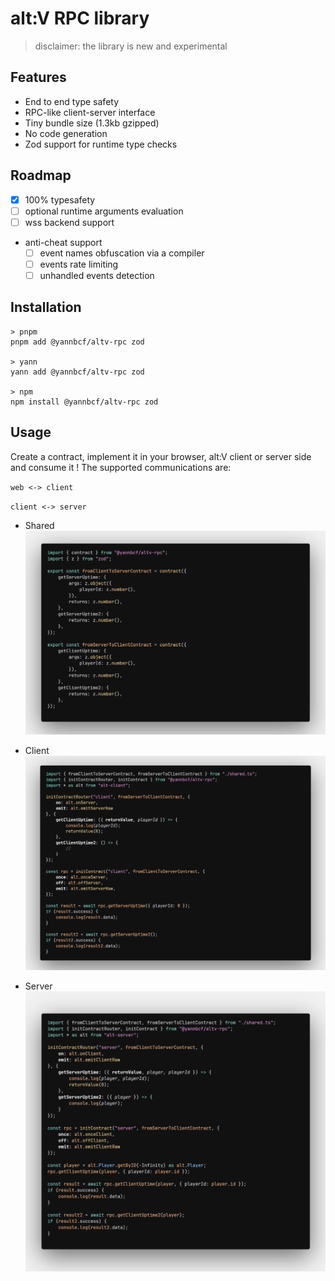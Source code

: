 # alt:V RPC library

> disclaimer: the library is new and experimental

## Features

- End to end type safety
- RPC-like client-server interface
- Tiny bundle size (1.3kb gzipped)
- No code generation
- Zod support for runtime type checks

## Roadmap

- [X] 100% typesafety
- [ ] optional runtime arguments evaluation
- [ ] wss backend support
- anti-cheat support
    - [ ] event names obfuscation via a compiler
    - [ ] events rate limiting
    - [ ] unhandled events detection

## Installation

```
> pnpm
pnpm add @yannbcf/altv-rpc zod

> yann
yann add @yannbcf/altv-rpc zod

> npm
npm install @yannbcf/altv-rpc zod
```

## Usage

Create a contract, implement it in your browser, alt:V client or server side and consume it !
The supported communications are:

``web <-> client``

``client <-> server``


- Shared
![shared](./public/rpc-shared.png)

- Client
![client](./public/rpc-client.png)

- Server
![server](./public/rpc-server.png)
